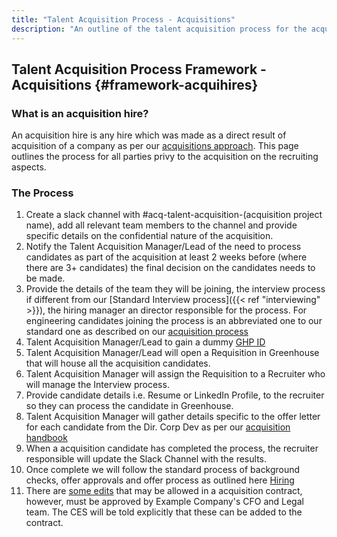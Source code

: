 ```yaml
---
title: "Talent Acquisition Process - Acquisitions"
description: "An outline of the talent acquisition process for the acquition hires."
---
```


## Talent Acquisition Process Framework - Acquisitions {#framework-acquihires}

### What is an acquisition hire?

An acquisition hire is any hire which was made as a direct result of acquisition of a company as per our [acquisitions approach](/handbook/acquisitions). This page outlines the process for all parties privy to the acquisition on the recruiting aspects.

### The Process

1. Create a slack channel with #acq-talent-acquisition-(acquisition project name), add all relevant team members to the channel and provide specific details on the confidential nature of the acquisition.
1. Notify the Talent Acquisition Manager/Lead of the need to process candidates as part of the acquisition at least 2 weeks before (where there are 3+ candidates) the final decision on the candidates needs to be made.
1. Provide the details of the team they will be joining, the interview process if different from our [Standard Interview process]({{< ref "interviewing" >}}), the hiring manager an director responsible for the process. For engineering candidates joining the process is an abbreviated one to our standard one as described on our [acquisition process](/handbook/acquisitions/acquisition-process#early-diligence)
1. Talent Acquisition Manager/Lead to gain a dummy [GHP ID](/handbook/finance/financial-planning-and-analysis/#headcount-and-the-talent-acquisition-single-source-of-truth)
1. Talent Acquisition Manager/Lead will open a Requisition in Greenhouse that will house all the acquisition candidates.
1. Talent Acquisition Manager will assign the Requisition to a Recruiter who will manage the Interview process.
1. Provide candidate details i.e. Resume or LinkedIn Profile, to the recruiter so they can process the candidate in Greenhouse.
1. Talent Acquisition Manager will gather details specific to the offer letter for each candidate from the Dir. Corp Dev as per our [acquisition handbook](/handbook/acquisitions#what-we-offer)
1. When a acquisition candidate has completed the process, the recruiter responsible will update the Slack Channel with the results.
1. Once complete we will follow the standard process of background checks, offer approvals and offer process as outlined here [Hiring](/handbook/hiring)
1. There are [some edits](https://docs.google.com/document/d/1UEcqbj-DUPtpWf-_WZfRoiSGgqE8bXwIoToEOUAHhmM/edit) that may be allowed in a acquisition contract, however, must be approved by Example Company's CFO and Legal team. The CES will be told explicitly that these can be added to the contract.

